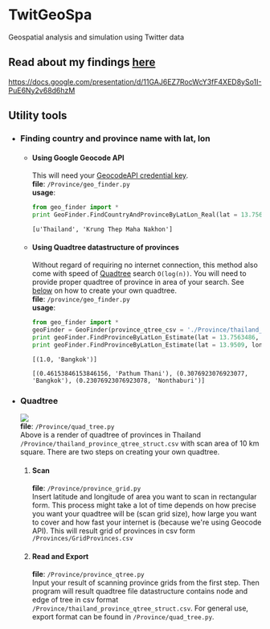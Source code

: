 # TwitGeoSpa
Geospatial analysis and simulation using Twitter data

## Read about my findings [here](https://docs.google.com/presentation/d/11GAJ6EZ7RocWcY3fF4XED8ySo1I-PuE6Ny2v68d6hzM)
https://docs.google.com/presentation/d/11GAJ6EZ7RocWcY3fF4XED8ySo1I-PuE6Ny2v68d6hzM

## Utility tools
- ### Finding country and province name with lat, lon  
  - #### Using Google Geocode API  
    This will need your [GeocodeAPI credential key](https://developers.google.com/maps/documentation/geocoding/get-api-key).  
    **file**: `/Province/geo_finder.py`  
    **usage**:

    ```python
    from geo_finder import *
    print GeoFinder.FindCountryAndProvinceByLatLon_Real(lat = 13.7563486, lon = 100.4557333)
    ```
    ```
    [u'Thailand', 'Krung Thep Maha Nakhon']
    ```

  - #### Using Quadtree datastructure of provinces  
    Without regard of requiring no internet connection, this method also come with speed of [Quadtree](https://en.wikipedia.org/wiki/Quadtree) search `O(log(n))`. You will need to provide proper quadtree of province in area of your search. See [below](https://github.com/takkasila/TwitGeoSpa#quadtree) on how to create your own quadtree.  
    **file**: `/province/geo_finder.py`  
    **usage**:  

    ```python
    from geo_finder import *
    geoFinder = GeoFinder(province_qtree_csv = './Province/thailand_province_qtree_struct_500m_REFINE_2km.csv', isTuple = True)
    print geoFinder.FindProvinceByLatLon_Estimate(lat = 13.7563486, lon = 100.4557333)
    print geoFinder.FindProvinceByLatLon_Estimate(lat = 13.9509, lon = 100.5674)
    ```
    ```
    [(1.0, 'Bangkok')]
    
    [(0.46153846153846156, 'Pathum Thani'), (0.3076923076923077, 'Bangkok'), (0.23076923076923078, 'Nonthaburi')]
    ```

- ### Quadtree  
  ![](https://raw.githubusercontent.com/takkasila/TwitGeoSpa/master/Visualize/QGIS/Thailand_provinces_qtree.png)  
  **file**: `/Province/quad_tree.py`  
  Above is a render of quadtree of provinces in Thailand `/Province/thailand_province_qtree_struct.csv` with scan area of 10 km square. There are two steps on creating your own quadtree.  

  1. #### Scan  
      **file**: `/Province/province_grid.py`  
      Insert latitude and longitude of area you want to scan in rectangular form. This process might take a lot of time depends on how precise you want your quadtree will be (scan grid size), how large you want to cover and how fast your internet is (because we're using Geocode API). This will result grid of provinces in csv form `/Provinces/GridProvinces.csv`

  2. #### Read and Export
      **file**: `/Province/province_qtree.py`  
      Input your result of scanning province grids from the first step. Then program will result quadtree file datastructure contains node and edge of tree in csv format `/Province/thailand_province_qtree_struct.csv`. For general use, export format can be found in `/Province/quad_tree.py`.
